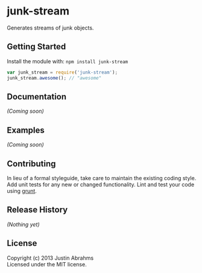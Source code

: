 # junk-stream

Generates streams of junk objects.

## Getting Started
Install the module with: `npm install junk-stream`

```javascript
var junk_stream = require('junk-stream');
junk_stream.awesome(); // "awesome"
```

## Documentation
_(Coming soon)_

## Examples
_(Coming soon)_

## Contributing
In lieu of a formal styleguide, take care to maintain the existing coding style. Add unit tests for any new or changed functionality. Lint and test your code using [grunt](https://github.com/gruntjs/grunt).

## Release History
_(Nothing yet)_

## License
Copyright (c) 2013 Justin Abrahms  
Licensed under the MIT license.

